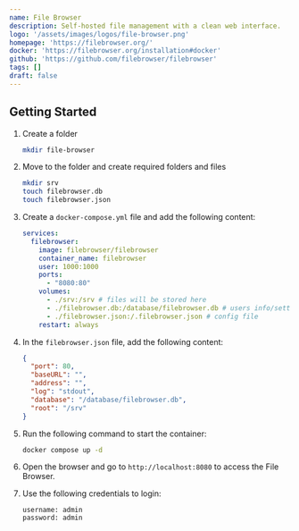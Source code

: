 ```yaml
---
name: File Browser
description: Self-hosted file management with a clean web interface.
logo: '/assets/images/logos/file-browser.png'
homepage: 'https://filebrowser.org/'
docker: 'https://filebrowser.org/installation#docker'
github: 'https://github.com/filebrowser/filebrowser'
tags: []
draft: false
---
```


## Getting Started

1. Create a folder
    ```bash
    mkdir file-browser
    ```
3. Move to the folder and create required folders and files
    ```bash
    mkdir srv
    touch filebrowser.db
    touch filebrowser.json
    ```
2. Create a `docker-compose.yml` file and add the following content:
    ```yaml
    services:
      filebrowser:
        image: filebrowser/filebrowser
        container_name: filebrowser
        user: 1000:1000
        ports:
          - "8080:80"
        volumes:
          - ./srv:/srv # files will be stored here
          - ./filebrowser.db:/database/filebrowser.db # users info/settings will be stored here
          - ./filebrowser.json:/.filebrowser.json # config file
        restart: always
    ```

4. In the `filebrowser.json` file, add the following content:
    ```json
    {
      "port": 80,
      "baseURL": "",
      "address": "",
      "log": "stdout",
      "database": "/database/filebrowser.db",
      "root": "/srv"
    }
    ```
5. Run the following command to start the container:
    ```bash
    docker compose up -d
    ```
6. Open the browser and go to `http://localhost:8080` to access the File Browser.
7. Use the following credentials to login:
    ```
    username: admin
    password: admin
    ```